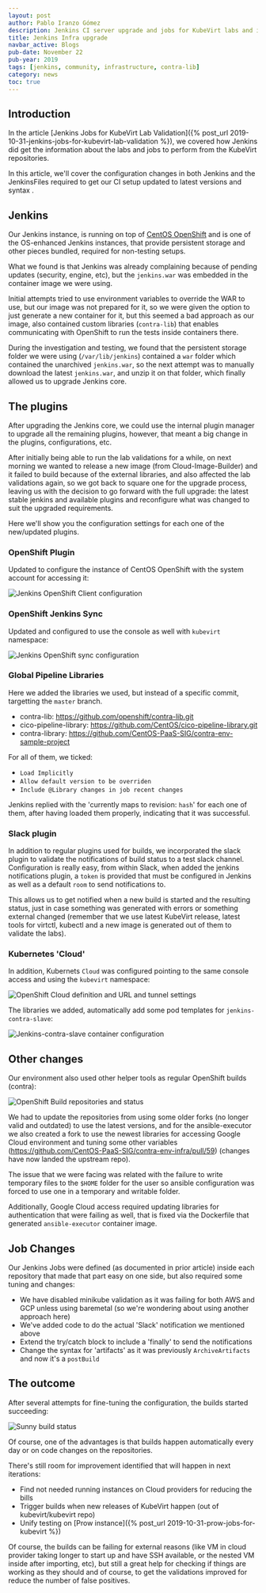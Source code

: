 ```yaml
---
layout: post
author: Pablo Iranzo Gómez
description: Jenkins CI server upgrade and jobs for KubeVirt labs and image creation refresh
title: Jenkins Infra upgrade
navbar_active: Blogs
pub-date: November 22
pub-year: 2019
tags: [jenkins, community, infrastructure, contra-lib]
category: news
toc: true
---
```


## Introduction

In the article [Jenkins Jobs for KubeVirt Lab Validation]({% post_url 2019-10-31-jenkins-jobs-for-kubevirt-lab-validation %}), we covered how Jenkins did get the information about the labs and jobs to perform from the KubeVirt repositories.

In this article, we'll cover the configuration changes in both Jenkins and the JenkinsFiles required to get our CI setup updated to latest versions and syntax .

## Jenkins

Our Jenkins instance, is running on top of [CentOS OpenShift](https://console.apps.ci.centos.org:8443/console/) and is one of the OS-enhanced Jenkins instances, that provide persistent storage and other pieces bundled, required for non-testing setups.

What we found is that Jenkins was already complaining because of pending updates (security, engine, etc), but the `jenkins.war` was embedded in the container image we were using.

Initial attempts tried to use environment variables to override the WAR to use, but our image was not prepared for it, so we were given the option to just generate a new container for it, but this seemed a bad approach as our image, also contained custom libraries (`contra-lib`) that enables communicating with OpenShift to run the tests inside containers there.

During the investigation and testing, we found that the persistent storage folder we were using (`/var/lib/jenkins`) contained a `war` folder which contained the unarchived `jenkins.war`, so the next attempt was to manually download the latest `jenkins.war`, and unzip it on that folder, which finally allowed us to upgrade Jenkins core.

## The plugins

After upgrading the Jenkins core, we could use the internal plugin manager to upgrade all the remaining plugins, however, that meant a big change in the plugins, configurations, etc.

After initially being able to run the lab validations for a while, on next morning we wanted to release a new image (from Cloud-Image-Builder) and it failed to build because of the external libraries, and also affected the lab validations again, so we got back to square one for the upgrade process, leaving us with the decision to go forward with the full upgrade: the latest stable jenkins and available plugins and reconfigure what was changed to suit the upgraded requirements.

Here we'll show you the configuration settings for each one of the new/updated plugins.

### OpenShift Plugin

Updated to configure the instance of CentOS OpenShift with the system account for accessing it:

![Jenkins OpenShift Client configuration](/assets/2019-11-22-jenkins-ci-server-upgrade-and-jobs-for-kubevirt/2019-11-11-09-44-56.png)

### OpenShift Jenkins Sync

Updated and configured to use the console as well with `kubevirt` namespace:

![Jenkins OpenShift sync configuration](/assets/2019-11-22-jenkins-ci-server-upgrade-and-jobs-for-kubevirt/2019-11-11-09-46-47.png)

### Global Pipeline Libraries

Here we added the libraries we used, but instead of a specific commit, targetting the `master` branch.

- contra-lib: <https://github.com/openshift/contra-lib.git>
- cico-pipeline-library: <https://github.com/CentOS/cico-pipeline-library.git>
- contra-library: <https://github.com/CentOS-PaaS-SIG/contra-env-sample-project>

For all of them, we ticked:

- `Load Implicitly`
- `Allow default version to be overriden`
- `Include @Library changes in job recent changes`

Jenkins replied with the 'currently maps to revision: `hash`' for each one of them, after having loaded them properly, indicating that it was successful.

### Slack plugin

In addition to regular plugins used for builds, we incorporated the slack plugin to validate the notifications of build status to a test slack channel. Configuration is really easy, from within Slack, when added the jenkins notifications plugin, a `token` is provided that must be configured in Jenkins as well as a default `room` to send notifications to.

This allows us to get notified when a new build is started and the resulting status, just in case something was generated with errors or something external changed (remember that we use latest KubeVirt release, latest tools for virtctl, kubectl and a new image is generated out of them to validate the labs).

### Kubernetes 'Cloud'

In addition, Kubernets `Cloud` was configured pointing to the same console access and using the `kubevirt` namespace:

![OpenShift Cloud definition and URL and tunnel settings](/assets/2019-11-22-jenkins-ci-server-upgrade-and-jobs-for-kubevirt/2019-11-11-09-51-19.png)

The libraries we added, automatically add some pod templates for `jenkins-contra-slave`:

![Jenkins-contra-slave container configuration](/assets/2019-11-22-jenkins-ci-server-upgrade-and-jobs-for-kubevirt/2019-11-11-09-54-24.png)

## Other changes

Our environment also used other helper tools as regular OpenShift builds (contra):

![OpenShift Build repositories and status](/assets/2019-11-22-jenkins-ci-server-upgrade-and-jobs-for-kubevirt/2019-11-11-09-55-41.png)

We had to update the repositories from using some older forks (no longer valid and outdated) to use the latest versions, and for the ansible-executor we also created a fork to use the newest libraries for accessing Google Cloud environment and tuning some other variables (<https://github.com/CentOS-PaaS-SIG/contra-env-infra/pull/59>) (changes have now landed the upstream repo).

The issue that we were facing was related with the failure to write temporary files to the `$HOME` folder for the user so ansible configuration was forced to use one in a temporary and writable folder.

Additionally, Google Cloud access required updating libraries for authentication that were failing as well, that is fixed via the Dockerfile that generated `ansible-executor` container image.

## Job Changes

Our Jenkins Jobs were defined (as documented in prior article) inside each repository that made that part easy on one side, but also required some tuning and changes:

- We have disabled minikube validation as it was failing for both AWS and GCP unless using baremetal (so we're wondering about using another approach here)
- We've added code to do the actual 'Slack' notification we mentioned above
- Extend the try/catch block to include a 'finally' to send the notifications
- Change the syntax for 'artifacts' as it was previously `ArchiveArtifacts` and now it's a `postBuild`

## The outcome

After several attempts for fine-tuning the configuration, the builds started succeeding:

![Sunny build status](/assets/2019-11-22-jenkins-ci-server-upgrade-and-jobs-for-kubevirt/2019-11-11-11-02-34.png)

Of course, one of the advantages is that builds happen automatically every day or on code changes on the repositories.

There's still room for improvement identified that will happen in next iterations:

- Find not needed running instances on Cloud providers for reducing the bills
- Trigger builds when new releases of KubeVirt happen (out of kubevirt/kubevirt repo)
- Unify testing on [Prow instance]({% post_url 2019-10-31-prow-jobs-for-kubevirt %})

Of course, the builds can be failing for external reasons (like VM in cloud provider taking longer to start up and have SSH available, or the nested VM inside after importing, etc), but still a great help for checking if things are working as they should and of course, to get the validations improved for reduce the number of false positives.
